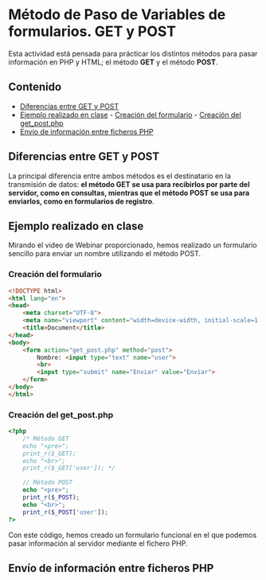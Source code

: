 # Método de Paso de Variables de formularios. GET y POST

Esta actividad está pensada para prácticar los distintos métodos para pasar información en PHP y HTML; el método __GET__ y el método __POST__.

## Contenido
- [Diferencias entre GET y POST](#diferencias-entre-get-y-post)
- [Ejemplo realizado en clase](#ejemplo-realizado-en-clase)
        - [Creación del formulario](#creación-del-formulario)
        - [Creación del get_post.php](#creación-del-get_postphp)
- [Envío de información entre ficheros PHP](#envío-de-información-entre-ficheros-php)

## Diferencias entre GET y POST

La principal diferencia entre ambos métodos es el destinatario en la transmisión de datos: __el método GET se usa para recibirlos por parte del servidor, como en consultas, mientras que el método POST se usa para enviarlos, como en formularios de registro__.

## Ejemplo realizado en clase

Mirando el video de Webinar proporcionado, hemos realizado un formulario sencillo para enviar un nombre utilizando el método POST.

### Creación del formulario

```html
<!DOCTYPE html>
<html lang="en">
<head>
    <meta charset="UTF-8">
    <meta name="viewport" content="width=device-width, initial-scale=1.0">
    <title>Document</title>
</head>
<body>
    <form action="get_post.php" method="post">
        Nombre: <input type="text" name="user">
        <br>
        <input type="submit" name="Enviar" value="Enviar">
    </form>
</body>
</html>
```

### Creación del get_post.php

```php
<?php
    /* Método GET
    echo "<pre>";
    print_r($_GET);
    echo "<br>";
    print_r($_GET['user']); */

    // Método POST
    echo "<pre>";
    print_r($_POST);
    echo "<br>";
    print_r($_POST['user']);
?>
```

Con este código, hemos creado un formulario funcional en el que podemos pasar información al servidor mediante el fichero PHP.

## Envío de información entre ficheros PHP